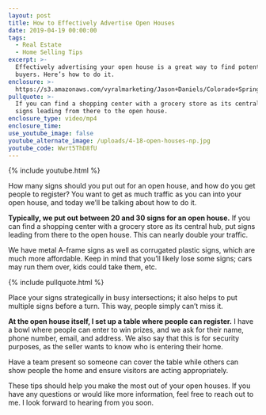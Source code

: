 ```yaml
---
layout: post
title: How to Effectively Advertise Open Houses
date: 2019-04-19 00:00:00
tags:
  - Real Estate
  - Home Selling Tips
excerpt: >-
  Effectively advertising your open house is a great way to find potential
  buyers. Here’s how to do it.
enclosure: >-
  https://s3.amazonaws.com/vyralmarketing/Jason+Daniels/Colorado+Springs+Real+Estate-+How+to+Effectively+Advertise+Open+Houses.mp4
pullquote: >-
  If you can find a shopping center with a grocery store as its central hub, put
  signs leading from there to the open house.
enclosure_type: video/mp4
enclosure_time:
use_youtube_image: false
youtube_alternate_image: /uploads/4-18-open-houses-np.jpg
youtube_code: Wwrt5ThD8fU
---
```


{% include youtube.html %}

How many signs should you put out for an open house, and how do you get people to register? You want to get as much traffic as you can into your open house, and today we’ll be talking about how to do it.&nbsp;

**Typically, we put out between 20 and 30 signs for an open house.** If you can find a shopping center with a grocery store as its central hub, put signs leading from there to the open house. This can nearly double your traffic.&nbsp;

We have metal A-frame signs as well as corrugated plastic signs, which are much more affordable. Keep in mind that you’ll likely lose some signs; cars may run them over, kids could take them, etc.

{% include pullquote.html %}

Place your signs strategically in busy intersections; it also helps to put multiple signs before a turn. This way, people simply can’t miss it.&nbsp;

**At the open house itself, I set up a table where people can register.** I have a bowl where people can enter to win prizes, and we ask for their name, phone number, email, and address. We also say that this is for security purposes, as the seller wants to know who is entering their home.&nbsp;

Have a team present so someone can cover the table while others can show people the home and ensure visitors are acting appropriately.&nbsp;

These tips should help you make the most out of your open houses. If you have any questions or would like more information, feel free to reach out to me. I look forward to hearing from you soon.